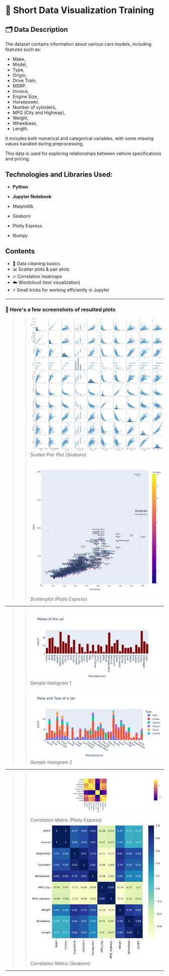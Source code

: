 # 📓 Short Data Visualization Training

## 🗂️ Data Description

The dataset contains information about various cars models, including features such as:
  - Make,
  - Model,
  - Type,
  - Origin,
  - Drive Train,
  - MSRP,
  - Invoice,
  - Engine Size,
  - Horsepower,
  - Number of cylinders,
  - MPG (City and Highway),
  - Weight,
  - Wheelbase,
  - Length.  

It includes both numerical and categorical variables, with some missing values handled during preprocessing.  

This data is used for exploring relationships between vehicle specifications and pricing.

## Technologies and Libraries Used:
- **Python**
- **Jupyter Notebook**
  
- Matplotlib  
- Seaborn  
- Plotly Express
- Numpy  

## Contents

- 🧹 Data cleaning basics
- 📊 Scatter plots & pair plots
- 🔥 Correlation heatmaps
- ☁️ Wordcloud (text visualization)
- ⚡️ Small tricks for working efficiently in Jupyter  

---

### 📸 Here's a few screenshots of resulted plots  

>> ![Scatter Pair Plot (Seaborn)](plots/seaborn_scatter_pairplot.png/)  
*Scatter Pair Plot (Seaborn)*

>> ![ScatterPlot (Plotly Express)](plots/scatterplot_plotly_express.png/)  
*Scatterplot (Plotly Express)*  

---

>> ![Sample Histogram](plots/histogram1.png/)  
*Sample histogram 1*  

>> ![Sample Histogram](plots/histogram2.png/)  
*Sample histogram 2*  

---

>> ![Correlation Matrix (Plotly Express)](plots/correlation_plotly_express.png/)  
*Correlation Matrix (Plotly Express)*
>> ![Correlation Matrix (Seaborn)](plots/correlation_seaborn.png/)  
*Correlation Matrix (Seaborn)*

---
